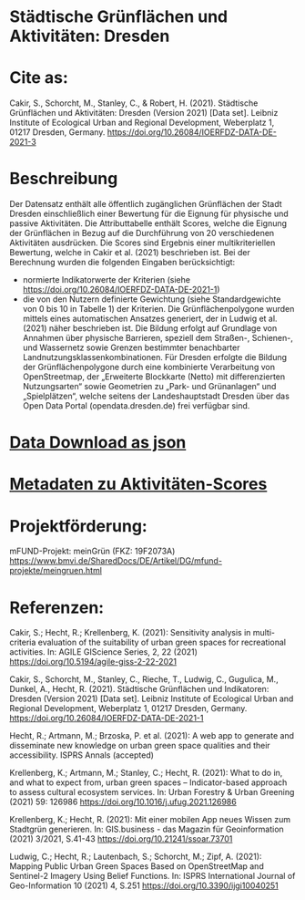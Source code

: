 # Städtische Grünflächen und Aktivitäten: Dresden

# Cite as:
Cakir, S., Schorcht, M., Stanley, C., & Robert, H. (2021). Städtische Grünflächen und Aktivitäten: Dresden (Version 2021) [Data set]. Leibniz Institute of Ecological Urban and Regional Development, Weberplatz 1, 01217 Dresden, Germany. https://doi.org/10.26084/IOERFDZ-DATA-DE-2021-3

# Beschreibung
Der Datensatz enthält alle öffentlich zugänglichen Grünflächen der Stadt Dresden einschließlich einer Bewertung für die Eignung für physische und passive Aktivitäten. Die Attributtabelle enthält Scores, welche die Eignung der Grünflächen in Bezug auf die Durchführung von 20 verschiedenen Aktivitäten ausdrücken. Die Scores sind Ergebnis einer multikriteriellen Bewertung, welche in Cakir et al. (2021) beschrieben ist. Bei der Berechnung wurden die folgenden Eingaben berücksichtigt: 
-	normierte Indikatorwerte der Kriterien (siehe https://doi.org/10.26084/IOERFDZ-DATA-DE-2021-1) 
-	die von den Nutzern definierte Gewichtung (siehe Standardgewichte von 0 bis 10 in Tabelle 1) der Kriterien. 
Die Grünflächenpolygone wurden mittels eines automatischen Ansatzes generiert, der in Ludwig et al. (2021) näher beschrieben ist. Die Bildung erfolgt auf Grundlage von Annahmen über physische Barrieren, speziell dem Straßen-, Schienen-, und Wassernetz sowie Grenzen bestimmter benachbarter Landnutzungsklassenkombinationen. Für Dresden erfolgte die Bildung der Grünflächenpolygone durch eine kombinierte Verarbeitung von OpenStreetmap, der „Erweiterte Blockkarte (Netto) mit differenzierten Nutzungsarten“ sowie Geometrien zu „Park- und Grünanlagen“ und „Spielplätzen“, welche seitens der Landeshauptstadt Dresden über das Open Data Portal (opendata.dresden.de) frei verfügbar sind. 

# [Data Download as json](https://github.com/ioer-dresden/fdz/blob/main/2021/research_data/3/all_activities_DD.json)
# [Metadaten zu Aktivitäten-Scores](https://github.com/ioer-dresden/fdz/blob/main/2021/research_data/3/metadata_all_activities_DD.pdf)


# Projektförderung:
mFUND-Projekt: meinGrün (FKZ: 19F2073A)
https://www.bmvi.de/SharedDocs/DE/Artikel/DG/mfund-projekte/meingruen.html

# Referenzen:
Cakir, S.; Hecht, R.; Krellenberg, K. (2021): Sensitivity analysis in multi-criteria evaluation of the suitability of urban green spaces for recreational activities. In: AGILE GIScience Series, 2, 22 (2021)
https://doi.org/10.5194/agile-giss-2-22-2021

Cakir, S., Schorcht, M., Stanley, C., Rieche, T., Ludwig, C., Gugulica, M., Dunkel, A., Hecht, R. (2021). Städtische Grünflächen und Indikatoren: Dresden (Version 2021) [Data set]. Leibniz Institute of Ecological Urban and Regional Development, Weberplatz 1, 01217 Dresden, Germany. https://doi.org/10.26084/IOERFDZ-DATA-DE-2021-1
 
Hecht, R.; Artmann, M.; Brzoska, P. et al. (2021): A web app to generate and disseminate new knowledge on urban green space qualities and their accessibility. ISPRS Annals (accepted)

Krellenberg, K.; Artmann, M.; Stanley, C.; Hecht, R. (2021): What to do in, and what to expect from, urban green spaces – Indicator-based approach to assess cultural ecosystem services. In: Urban Forestry & Urban Greening (2021) 59: 126986 
https://doi.org/10.1016/j.ufug.2021.126986
 
Krellenberg, K.; Hecht, R. (2021): Mit einer mobilen App neues Wissen zum Stadtgrün generieren. In: GIS.business - das Magazin für Geoinformation (2021) 3/2021, S.41-43
https://doi.org/10.21241/ssoar.73701
 
Ludwig, C.; Hecht, R.; Lautenbach, S.; Schorcht, M.; Zipf, A. (2021): Mapping Public Urban Green Spaces Based on OpenStreetMap and Sentinel-2 Imagery Using Belief Functions. In: ISPRS International Journal of Geo-Information 10 (2021) 4, S.251
https://doi.org/10.3390/ijgi10040251 
